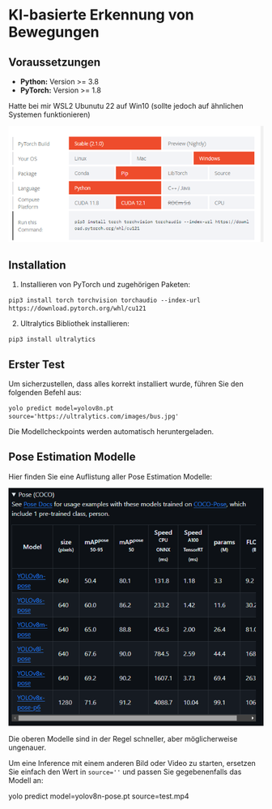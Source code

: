# KI-basierte Erkennung von Bewegungen

## Voraussetzungen


- **Python:** Version >= 3.8
- **PyTorch:** Version >= 1.8

Hatte bei mir WSL2 Ubunutu 22 auf Win10 (sollte jedoch auf ähnlichen Systemen funktionieren)

![Bild zur Demonstration](./images/image.png)

## Installation

1. Installieren von PyTorch und zugehörigen Paketen:

```
pip3 install torch torchvision torchaudio --index-url https://download.pytorch.org/whl/cu121
```

2. Ultralytics Bibliothek installieren:

```
pip3 install ultralytics
```

## Erster Test

Um sicherzustellen, dass alles korrekt installiert wurde, führen Sie den folgenden Befehl aus:

```
yolo predict model=yolov8n.pt source='https://ultralytics.com/images/bus.jpg'
```

Die Modellcheckpoints werden automatisch heruntergeladen. 

## Pose Estimation Modelle

Hier finden Sie eine Auflistung aller Pose Estimation Modelle:

![Liste der Pose Estimation Modelle](./images/image-1.png)

Die oberen Modelle sind in der Regel schneller, aber möglicherweise ungenauer.

Um eine Inference mit einem anderen Bild oder Video zu starten, ersetzen Sie einfach den Wert in `source=''` und passen Sie gegebenenfalls das Modell an:

yolo predict model=yolov8n-pose.pt source=test.mp4